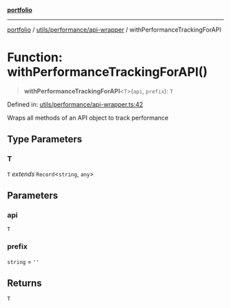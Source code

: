 [**portfolio**](../../../../README.md)

***

[portfolio](../../../../modules.md) / [utils/performance/api-wrapper](../README.md) / withPerformanceTrackingForAPI

# Function: withPerformanceTrackingForAPI()

> **withPerformanceTrackingForAPI**\<`T`\>(`api`, `prefix`): `T`

Defined in: [utils/performance/api-wrapper.ts:42](https://github.com/tnorlund/Portfolio/blob/0f0387eebdb03225a849175a48b1c48a42e7da30/portfolio/utils/performance/api-wrapper.ts#L42)

Wraps all methods of an API object to track performance

## Type Parameters

### T

`T` *extends* `Record`\<`string`, `any`\>

## Parameters

### api

`T`

### prefix

`string` = `''`

## Returns

`T`
